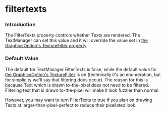 # filtertexts

### Introduction

The FilterTexts property controls whether Texts are rendered. The TextManager can set this value and it will override the value set in [the GraphicsOption's TextureFilter property](../../../../../frb/docs/index.php).

### Default Value

The default for TextManager.FilterTexts is false, while the default value for [the GraphicsOption's TextureFilter](../../../../../frb/docs/index.php) is on (technically it's an enumeration, but for simplicity we'll say that filtering does occur). The reason for this is because Text which is drawn to-the-pixel does not need to be filtered. Filtering text that is drawn to-the-pixel will make it look fuzzier than normal.

However, you may want to turn FilterTexts to true if you plan on drawing Texts at larger-than-pixel-perfect to reduce their pixellated look.

